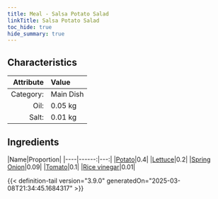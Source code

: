 ```yaml
---
title: Meal - Salsa Potato Salad
linkTitle: Salsa Potato Salad
toc_hide: true
hide_summary: true
---
```

<!-- This is generated by the MarsSim HelpGenertor, do not edit. -->


## Characteristics

| Attribute   | Value |
|--------:|:------|
|Category:|Main Dish|
|Oil:|0.05 kg|
|Salt:|0.01 kg|

## Ingredients

|Name|Proportion|
|----|------:|---:|
|[Potato](/docs/definitions/resource/potato)|0.4|
|[Lettuce](/docs/definitions/resource/lettuce)|0.2|
|[Spring Onion](/docs/definitions/resource/spring-onion)|0.09|
|[Tomato](/docs/definitions/resource/tomato)|0.1|
|[Rice vinegar](/docs/definitions/resource/rice-vinegar)|0.01|




{{< definition-tail version="3.9.0" generatedOn="2025-03-08T21:34:45.1684317" >}}

